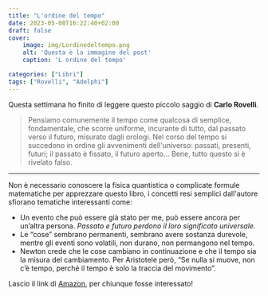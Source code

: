 ```yaml
---
title: "L'ordine del tempo"
date: 2023-05-08T16:22:40+02:00
draft: false
cover: 
    image: img/Lordinedeltempo.png
    alt: 'Questa è la immagine del post'
    caption: 'L ordine del tempo'

categories: ["Libri"]
tags: ["Rovelli", "Adelphi"]
---
```


Questa settimana ho finito di leggere questo piccolo saggio di **Carlo Rovelli**.

>Pensiamo comunemente il tempo come qualcosa di semplice, fondamentale, che scorre uniforme, incurante di tutto, dal passato verso il futuro, misurato dagli orologi. Nel corso del tempo si succedono in ordine gli avvenimenti dell'universo: passati, presenti, futuri; il passato è fissato, il futuro aperto... Bene, tutto questo si è rivelato falso.

----

Non è necessario conoscere la fisica quantistica o complicate formule matematiche per apprezzare questo libro, i concetti resi semplici dall'autore sfiorano tematiche interessanti come:
* Un evento che può essere già stato per me, può essere ancora per un’altra persona. _Passato e futuro perdono il loro significato universale._
* Le “cose” sembrano permanenti, sembrano avere sostanza durevole, mentre gli eventi sono volatili, non durano, non permangono nel tempo.
* Newton crede che le cose cambiano in continuazione e che il tempo sia la misura del cambiamento. Per Aristotele però, “Se nulla si muove, non c’è tempo, perché il tempo è solo la traccia del movimento”.

Lascio il link di [Amazon][identifier], per chiunque fosse interessato!

[identifier]: https://www.amazon.it/Lordine-tempo-Opere-Carlo-Rovelli-ebook/dp/B0727RMBK7/ref=cm_cr_arp_d_product_top?ie=UTF8 "L ordine del tempo"

